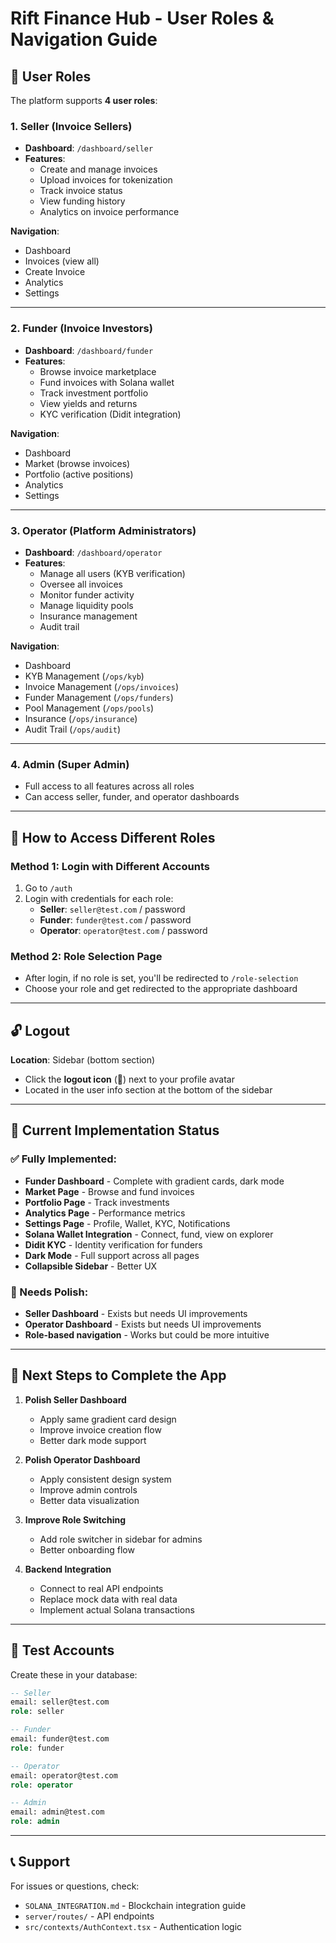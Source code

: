 # Rift Finance Hub - User Roles & Navigation Guide

## 🔐 User Roles

The platform supports **4 user roles**:

### 1. **Seller** (Invoice Sellers)
- **Dashboard**: `/dashboard/seller`
- **Features**:
  - Create and manage invoices
  - Upload invoices for tokenization
  - Track invoice status
  - View funding history
  - Analytics on invoice performance

**Navigation**:
- Dashboard
- Invoices (view all)
- Create Invoice
- Analytics
- Settings

---

### 2. **Funder** (Invoice Investors)
- **Dashboard**: `/dashboard/funder`
- **Features**:
  - Browse invoice marketplace
  - Fund invoices with Solana wallet
  - Track investment portfolio
  - View yields and returns
  - KYC verification (Didit integration)

**Navigation**:
- Dashboard
- Market (browse invoices)
- Portfolio (active positions)
- Analytics
- Settings

---

### 3. **Operator** (Platform Administrators)
- **Dashboard**: `/dashboard/operator`
- **Features**:
  - Manage all users (KYB verification)
  - Oversee all invoices
  - Monitor funder activity
  - Manage liquidity pools
  - Insurance management
  - Audit trail

**Navigation**:
- Dashboard
- KYB Management (`/ops/kyb`)
- Invoice Management (`/ops/invoices`)
- Funder Management (`/ops/funders`)
- Pool Management (`/ops/pools`)
- Insurance (`/ops/insurance`)
- Audit Trail (`/ops/audit`)

---

### 4. **Admin** (Super Admin)
- Full access to all features across all roles
- Can access seller, funder, and operator dashboards

---

## 🚪 How to Access Different Roles

### Method 1: Login with Different Accounts
1. Go to `/auth`
2. Login with credentials for each role:
   - **Seller**: `seller@test.com` / password
   - **Funder**: `funder@test.com` / password
   - **Operator**: `operator@test.com` / password

### Method 2: Role Selection Page
- After login, if no role is set, you'll be redirected to `/role-selection`
- Choose your role and get redirected to the appropriate dashboard

---

## 🔓 Logout

**Location**: Sidebar (bottom section)
- Click the **logout icon** (🚪) next to your profile avatar
- Located in the user info section at the bottom of the sidebar

---

## 📱 Current Implementation Status

### ✅ Fully Implemented:
- **Funder Dashboard** - Complete with gradient cards, dark mode
- **Market Page** - Browse and fund invoices
- **Portfolio Page** - Track investments
- **Analytics Page** - Performance metrics
- **Settings Page** - Profile, Wallet, KYC, Notifications
- **Solana Wallet Integration** - Connect, fund, view on explorer
- **Didit KYC** - Identity verification for funders
- **Dark Mode** - Full support across all pages
- **Collapsible Sidebar** - Better UX

### 🚧 Needs Polish:
- **Seller Dashboard** - Exists but needs UI improvements
- **Operator Dashboard** - Exists but needs UI improvements
- **Role-based navigation** - Works but could be more intuitive

---

## 🎯 Next Steps to Complete the App

1. **Polish Seller Dashboard**
   - Apply same gradient card design
   - Improve invoice creation flow
   - Better dark mode support

2. **Polish Operator Dashboard**
   - Apply consistent design system
   - Improve admin controls
   - Better data visualization

3. **Improve Role Switching**
   - Add role switcher in sidebar for admins
   - Better onboarding flow

4. **Backend Integration**
   - Connect to real API endpoints
   - Replace mock data with real data
   - Implement actual Solana transactions

---

## 🔑 Test Accounts

Create these in your database:

```sql
-- Seller
email: seller@test.com
role: seller

-- Funder  
email: funder@test.com
role: funder

-- Operator
email: operator@test.com
role: operator

-- Admin
email: admin@test.com
role: admin
```

---

## 📞 Support

For issues or questions, check:
- `SOLANA_INTEGRATION.md` - Blockchain integration guide
- `server/routes/` - API endpoints
- `src/contexts/AuthContext.tsx` - Authentication logic
